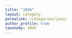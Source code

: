 ```yaml
---
title: "JAVA"
layout: category
permalink: /categories/java/
author_profile: true
taxonomy: JAVA
---
```

